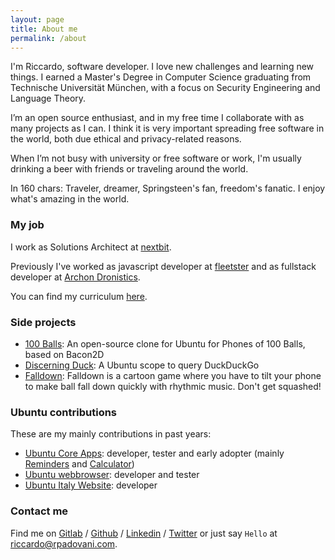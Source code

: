 ```yaml
---
layout: page
title: About me
permalink: /about
---
```


I'm Riccardo, software developer. I love new challenges and learning new things.
I earned a Master's Degree in Computer Science graduating from Technische Universität München, with a focus on Security Engineering and Language Theory.

I’m an open source enthusiast, and in my free time I collaborate with as many
projects as I can. I think it is very important spreading free software in the
world, both due ethical and privacy-related reasons.

When I’m not busy with university or free software or work, I'm usually drinking
a beer with friends or traveling around the world.

In 160 chars: Traveler, dreamer, Springsteen's fan, freedom's fanatic. I enjoy
what's amazing in the world.

### My job

I work as Solutions Architect at [nextbit][nextbit].

Previously I've worked as javascript developer at [fleetster][fleetster] and as
fullstack developer at [Archon Dronistics][archon].

You can find my curriculum [here][cv].

### Side projects

- [100 Balls][100balls]: An open-source clone for Ubuntu for Phones of 100
Balls, based on Bacon2D
- [Discerning Duck][discerningduck]: A Ubuntu scope to query DuckDuckGo
- [Falldown][falldown]: Falldown is a cartoon game where you have to tilt your phone to make ball fall down quickly with rhythmic music. Don't get squashed!

### Ubuntu contributions

These are my mainly contributions in past years:

- [Ubuntu Core Apps][coreapps]: developer, tester and early adopter (mainly
[Reminders][reminders] and [Calculator][calculator])
- [Ubuntu webbrowser][browser]: developer and tester
- [Ubuntu Italy Website][ubuntuit]: developer

### Contact me

Find me on [Gitlab][gitlab] / [Github][github] / [Linkedin][linkedin] / [Twitter][twitter] or just
say `Hello` at [riccardo@rpadovani.com](mailto:riccardo@rpadovani.com).

[gitlab]: https://gitlab.com/rpadovani
[github]: https://github.com/rpadovani
[launchpad]: https://launchpad.net/~rpadovani/
[100balls]: https://github.com/rpadovani/100balls
[discerningduck]: https://github.com/rpadovani/discerning-duck
[coreapps]: https://launchpad.net/ubuntu-phone-coreapps
[reminders]: https://launchpad.net/reminders-app
[calculator]: https://launchpad.net/ubuntu-calculator-app
[ubuntuit]: http://www.ubuntu-it.org
[archon]: http://www.archon.ai/
[archonpost]: https://rpadovani.com/my-first-job
[linkedin]: http://it.linkedin.com/in/riccardopadovani
[browser]: https://launchpad.net/webbrowser-app
[falldown]: https://uappexplorer.com/app/falldown.rpadovani
[instagram]: https://instagram.com/padowan42/
[twitter]: https://twitter.com/rpadovani93
[cv]: https://cv.rpadovani.com
[fleetster]: http://www.fleetster.net/
[nextbit]: https://nextbit.it
